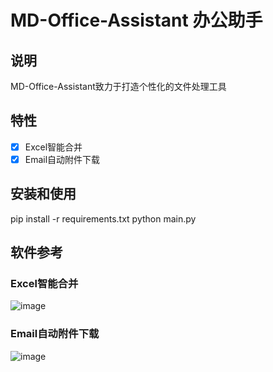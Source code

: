 # MD-Office-Assistant 办公助手

## 说明

MD-Office-Assistant致力于打造个性化的文件处理工具

## 特性

- [x] Excel智能合并
- [x] Email自动附件下载

## 安装和使用
pip install -r requirements.txt
python main.py

## 软件参考
### Excel智能合并
![image](https://user-images.githubusercontent.com/85168911/158523453-07f3dbe6-52ea-42b2-9977-0de55bda2a77.png)
### Email自动附件下载
![image](https://user-images.githubusercontent.com/85168911/158523418-4981efe8-b65f-4a10-83d4-a306f069b8f4.png)


